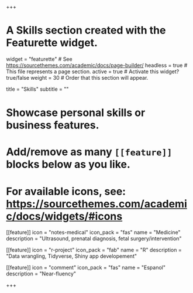 +++
# A Skills section created with the Featurette widget.
widget = "featurette"  # See https://sourcethemes.com/academic/docs/page-builder/
headless = true  # This file represents a page section.
active = true  # Activate this widget? true/false
weight = 30  # Order that this section will appear.

title = "Skills"
subtitle = ""

# Showcase personal skills or business features.
# 
# Add/remove as many `[[feature]]` blocks below as you like.
# 
# For available icons, see: https://sourcethemes.com/academic/docs/widgets/#icons

[[feature]]
  icon = "notes-medical"
  icon_pack = "fas"
  name = "Medicine"
  description = "Ultrasound, prenatal diagnosis, fetal surgery/intervention"

[[feature]]
  icon = "r-project"
  icon_pack = "fab"
  name = "R"
  description = "Data wrangling, Tidyverse, Shiny app developement"
  
[[feature]]
  icon = "comment"
  icon_pack = "fas"
  name = "Espanol"
  description = "Near-fluency"

+++
